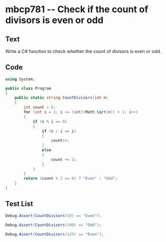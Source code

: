 # mbcp781 -- Check if the count of divisors is even or odd

## Text

Write a C# function to check whether the count of divisors is even or odd.

## Code

```csharp
using System;

public class Program
{
    public static string CountDivisors(int n) 
    {
        int count = 0;
        for (int i = 1; i <= (int)(Math.Sqrt(n)) + 1; i++) 
        {
            if (n % i == 0) 
            {
                if (n / i == i) 
                {
                    count++;
                }
                else 
                {
                    count += 2;
                }
            }
        }
        return (count % 2 == 0) ? "Even" : "Odd";
    }
}
```

## Test List

```csharp
Debug.Assert(CountDivisors(10) == "Even");
```

```csharp
Debug.Assert(CountDivisors(100) == "Odd");
```

```csharp
Debug.Assert(CountDivisors(125) == "Even");
```
